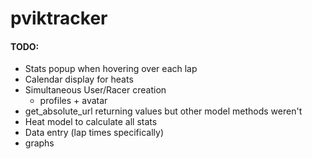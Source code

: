 # pviktracker

#### TODO:

+ Stats popup when hovering over each lap
+ Calendar display for heats
+ Simultaneous User/Racer creation
  + profiles + avatar
+ get_absolute_url returning values but other model methods weren't
+ Heat model to calculate all stats
+ Data entry (lap times specifically)
+ graphs
